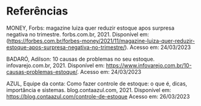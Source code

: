 # Referências

MONEY, Forbs: magazine luiza quer reduzir estoque apos surpresa negativa no trimestre. forbs.com.br, 2021. Disponível em: (https://forbes.com.br/forbes-money/2021/11/magazine-luiza-quer-reduzir-estoque-apos-surpresa-negativa-no-trimestre/). Acesso em: 24/03/2023  

BADARÓ, Adilson: 10 causas de problemas no seu estoque. infovarejo.com.br, 2021. Disponível em: https://www.infovarejo.com.br/10-causas-problemas-estoque/. Acesso em: 24/03/2023

AZUL, Equipe da conta: Como fazer controle de estoque: o que é, dicas, importância e sistemas. blog.contaazul.com, 2021. Disponível em: https://blog.contaazul.com/controle-de-estoque Acesso em: 26/03/2023



